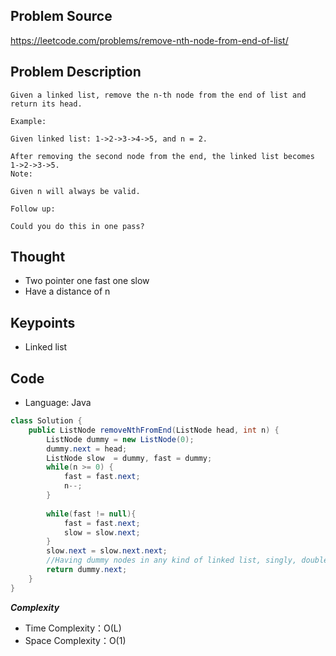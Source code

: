 ## Problem Source
https://leetcode.com/problems/remove-nth-node-from-end-of-list/

## Problem Description
```
Given a linked list, remove the n-th node from the end of list and return its head.

Example:

Given linked list: 1->2->3->4->5, and n = 2.

After removing the second node from the end, the linked list becomes 1->2->3->5.
Note:

Given n will always be valid.

Follow up:

Could you do this in one pass?
```

## Thought
- Two pointer one fast one slow
- Have a distance of n

## Keypoints
- Linked list


## Code
* Language: Java

```Java
class Solution {
    public ListNode removeNthFromEnd(ListNode head, int n) {
        ListNode dummy = new ListNode(0);
        dummy.next = head;
        ListNode slow  = dummy, fast = dummy;
        while(n >= 0) {
            fast = fast.next;
            n--;
        }
        
        while(fast != null){
            fast = fast.next;
            slow = slow.next;
        }
        slow.next = slow.next.next;
        //Having dummy nodes in any kind of linked list, singly, double or circular, makes the corner cased vanish.
        return dummy.next;
    }
}
```

***Complexity***

- Time Complexity：O(L)
- Space Complexity：O(1)
